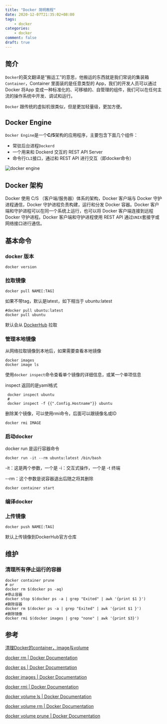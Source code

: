 ```yaml
---
title: "Docker 简明教程"
date: 2020-12-07T21:35:02+08:00
tags:
    - docker
categories:
    - docker
comment: false
draft: true
---
```


## 简介 ##

`Docker`的英文翻译是“搬运工”的意思，他搬运的东西就是我们常说的集装箱`Container`，Container 里面装的是任意类型的 App，我们的开发人员可以通过 Docker 将App 变成一种标准化的、可移植的、自管理的组件，我们可以在任何主流的操作系统中开发、调试和运行。

`Docker` 跟传统的虚拟机很类似，但是更加轻量级，更加方便。

## Docker Engine ##

`Docker Engine`是一个**C/S**架构的应用程序，主要包含下面几个组件：

- 常驻后台进程`Dockerd`
- 一个用来和 Dockerd 交互的 REST API Server
- 命令行`CLI`接口，通过和 REST API 进行交互（即docker命令）

![docker engine](https://www.qikqiak.com/k8s-book/docs/images/docker-engine.png)

## Docker 架构 ##

Docker 使用 C/S （客户端/服务器）体系的架构，Docker 客户端与 Docker 守护进程通信，Docker 守护进程负责构建，运行和分发 Docker 容器。Docker 客户端和守护进程可以在同一个系统上运行，也可以将 Docker 客户端连接到远程 Docker 守护进程。Docker 客户端和守护进程使用 REST API 通过`UNIX`套接字或网络接口进行通信。



## 基本命令 ##

### docker 版本 ###

```
docker version
```



### 拉取镜像 ###

```shell
docker pull NAME[:TAG]
```

如果不带tag，默认是latest，如下相当于 ubuntu:latest

```shell
#docker pull ubuntu:latest
docker pull ubuntu
```

默认会从 [DockerHub](https://hub.docker.com/explore/) 拉取



### 管理本地镜像 ###

从网络拉取镜像到本地后，如果需要查看本地镜像

```shell
docker images
docker image ls
```

使用`docker inspect`命令查看单个镜像的详细信息，或某一个单项信息

inspect 返回的是yaml格式

```shell
 docker inspect ubuntu
 #
 docker inspect -f {{".Config.Hostname"}} ubuntu
```

删除某个镜像，可以使用rmi命令，后面可以跟镜像名或ID

```
docker rmi IMAGE
```



### 启动docker ###

docker run 是运行容器命令

```shell
docker run -it --rm ubuntu:latest /bin/bash
```

-it：这是两个参数，一个是 -i：交互式操作，一个是 -t 终端

--rm：这个参数是说容器退出后随之将其删除



```
docker container start
```



### 编译docker ###

### 上传镜像 ###



```shell
docker push NAME[:TAG]
```

默认上传镜像到DockerHub官方仓库



## 维护 ##

### 清理所有停止运行的容器 ###

```shell
docker container prune
# or
docker rm $(docker ps -aq)
#停止容器
docker stop $(docker ps -a | grep "Exited" | awk '{print $1 }')
#删除容器
docker rm $(docker ps -a | grep "Exited" | awk '{print $1 }')
#删除镜像 
docker rmi $(docker images | grep "none" | awk '{print $3}')  

```



## 参考 ##

[清理Docker的container，image与volume](https://note.qidong.name/2017/06/26/docker-clean/)

[docker rm | Docker Documentation](https://docs.docker.com/engine/reference/commandline/rm/)

[docker ps | Docker Documentation](https://docs.docker.com/engine/reference/commandline/ps/)

[docker images | Docker Documentation](https://docs.docker.com/engine/reference/commandline/images/)

[docker rmi | Docker Documentation](https://docs.docker.com/engine/reference/commandline/rmi/)

[docker volume ls | Docker Documentation](https://docs.docker.com/engine/reference/commandline/volume_ls/)

[docker volume rm | Docker Documentation](https://docs.docker.com/engine/reference/commandline/volume_rm/)

[docker volume prune | Docker Documentation](https://docs.docker.com/engine/reference/commandline/volume_prune/)